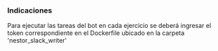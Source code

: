 ### Indicaciones

Para ejecutar las tareas del bot en cada ejercicio se deberá ingresar el token 
correspondiente en el Dockerfile ubicado en la carpeta 'nestor_slack_writer'
